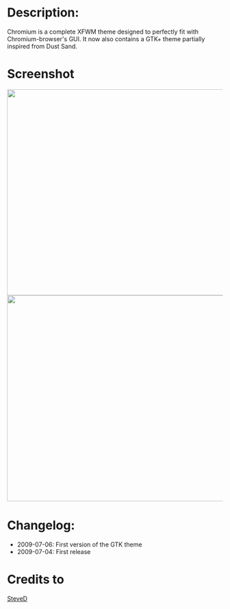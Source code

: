 # Description:
Chromium is a complete XFWM theme designed to perfectly fit with Chromium-browser's GUI. It now also contains a GTK+ theme partially inspired from Dust Sand.

# Screenshot
<img src="http://s13.postimg.org/ps9is3lbr/108046_1.jpg" height="480" width="640">

<img src="http://s2.postimg.org/9o6qgpuop/108046_2.png" height="480" width="640">

# Changelog:
- 2009-07-06: First version of the GTK theme
- 2009-07-04: First release

# Credits to
[SteveD](http://gnome-look.org/usermanager/search.php?username=SteveD)
